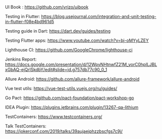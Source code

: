 UI Book : https://github.com/vrizo/uibook 

Testing in Flutter: https://blog.usejournal.com/integration-and-unit-testing-in-flutter-f08e4bd961d5 

Testing guide in Dart: https://dart.dev/guides/testing 

Testing Flutter apps: https://www.youtube.com/watch?v=bj-oMYyLZEY 

Lighthouse CI: https://github.com/GoogleChrome/lighthouse-ci 

Jenkins Report: https://docs.google.com/presentation/d/12WpvNHtnwfZ21M_yorC0hpILJBLxGbAQ-ejQrlSkdbY/edit#slide=id.g757db77c90_0_1

Allure Android: https://github.com/allure-framework/allure-android

Vue test utils: https://vue-test-utils.vuejs.org/ru/guides/

Go Pact: https://github.com/pact-foundation/pact-workshop-go

IDEA Plugin: https://plugins.jetbrains.com/plugin/13267-qa-lithium

TestContainers: https://www.testcontainers.org/

Talk TestContainers: https://jokerconf.com/2019/talks/39aujaejphzzbscfgs7c9j/
